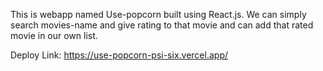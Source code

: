 This is webapp named Use-popcorn built using React.js.
We can simply search movies-name and give rating to that movie and can add that rated movie in our own list.

Deploy Link: https://use-popcorn-psi-six.vercel.app/
